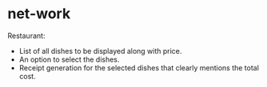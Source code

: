 # net-work

Restaurant: 
- List of all dishes to be displayed along with price.
- An option to select the dishes.
- Receipt generation for the selected dishes that clearly mentions the total cost.
